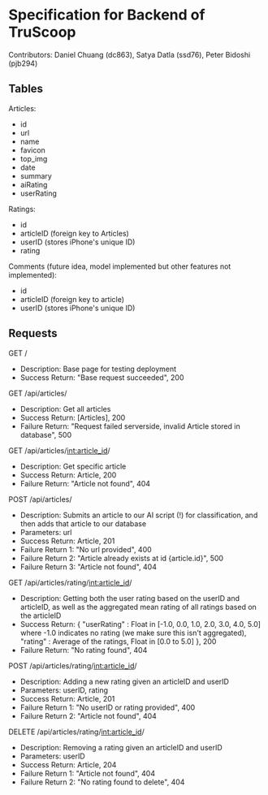 # Specification for Backend of TruScoop

Contributors: Daniel Chuang (dc863), Satya Datla (ssd76), Peter Bidoshi (pjb294)

## Tables

Articles:

- id
- url
- name
- favicon
- top_img
- date
- summary
- aiRating
- userRating

Ratings:

- id
- articleID (foreign key to Articles)
- userID (stores iPhone's unique ID)
- rating

Comments (future idea, model implemented but other features not implemented):

- id
- articleID (foreign key to article)
- userID (stores iPhone's unique ID)

## Requests

GET /
  - Description: Base page for testing deployment
  - Success Return: "Base request succeeded", 200

GET /api/articles/
  - Description: Get all articles
  - Success Return: [Articles], 200
  - Failure Return: "Request failed serverside, invalid Article stored in database", 500

GET /api/articles/<int:article_id>/
  - Description: Get specific article
  - Success Return: Article, 200
  - Failure Return: "Article not found", 404

POST /api/articles/
  - Description: Submits an article to our AI script (!) for classification, and then adds that article to our database
  - Parameters: url
  - Success Return: Article, 201
  - Failure Return 1: "No url provided", 400
  - Failure Return 2: "Article already exists at id {article.id}", 500
  - Failure Return 3: "Article not found", 404

GET /api/articles/rating/<int:article_id>/
  - Description: Getting both the user rating based on the userID and articleID, as well as the aggregated mean rating of all ratings based on the articleID
  - Success Return: {
    "userRating" : Float in [-1.0, 0.0, 1.0, 2.0, 3.0, 4.0, 5.0] where -1.0 indicates no rating (we make sure this isn't aggregated),
    "rating" : Average of the ratings, Float in [0.0 to 5.0]
  }, 200
  - Failure Return: "No rating found", 404

POST /api/articles/rating/<int:article_id>/
  - Description: Adding a new rating given an articleID and userID
  - Parameters: userID, rating
  - Success Return: Article, 201
  - Failure Return 1: "No userID or rating provided", 400
  - Failure Return 2: "Article not found", 404

DELETE /api/articles/rating/<int:article_id>/
  - Description: Removing a rating given an articleID and userID
  - Parameters: userID
  - Success Return: Article, 204
  - Failure Return 1: "Article not found", 404
  - Failure Return 2: "No rating found to delete", 404